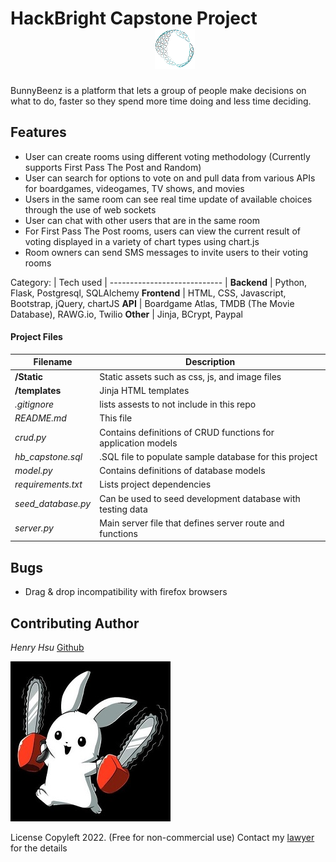 # HackBright Capstone Project &emsp;&emsp;&emsp;&emsp;&emsp;&emsp;&emsp;&emsp; ![logo](static/img/ch_logo.png?raw=true")

BunnyBeenz is a platform that lets a group of people make decisions on what to do, faster so they spend more time doing and less time deciding.

## Features
+ User can create rooms using different voting methodology (Currently supports First Pass The Post and Random)
+ User can search for options to vote on and pull data from various APIs for boardgames, videogames, TV shows, and movies
+ Users in the same room can see real time update of available choices through the use of web sockets
+ User can chat with other users that are in the same room
+ For First Pass The Post rooms, users can view the current result of voting displayed in a variety of chart types using chart.js
+ Room owners can send SMS messages to invite users to their voting rooms


Category: | Tech used |
---------------------------- |
**Backend** | Python, Flask, Postgresql, SQLAlchemy
**Frontend** | HTML, CSS, Javascript, Bootstrap, jQuery, chartJS
**API** | Boardgame Atlas, TMDB (The Movie Database), RAWG.io, Twilio
**Other** | Jinja, BCrypt, Paypal


#### Project Files

Filename | Description |
-------- | ----------- |
**/Static** | Static assets such as css, js, and image files
**/templates** | Jinja HTML templates
*.gitignore* | lists assests to not include in this repo
*README.md* | This file
*crud.py* | Contains definitions of CRUD functions for application models
*hb_capstone.sql* | .SQL file to populate sample database for this project
*model.py* | Contains definitions of database models
*requirements.txt* | Lists project dependencies
*seed_database.py* | Can be used to seed development database with testing data
*server.py* | Main server file that defines server route and functions


## Bugs
+ Drag & drop incompatibility with firefox browsers

## Contributing Author
*Henry Hsu* [Github](https://github.com/henryh28)

![My Spirit Animal](static/img/spirit_animal.jpg?raw=true")

License
Copyleft 2022. (Free for non-commercial use)  Contact my [lawyer](mailto:henrys.lawyer@gmail.com) for the details
